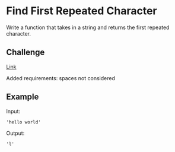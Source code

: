 # Find First Repeated Character

Write a function that takes in a string and returns the first repeated character.

## Challenge

[Link](https://practice.geeksforgeeks.org/problems/find-first-repeated-character/0)

Added requirements: spaces not considered

## Example

Input:

    'hello world'
    
Output:

    'l'
